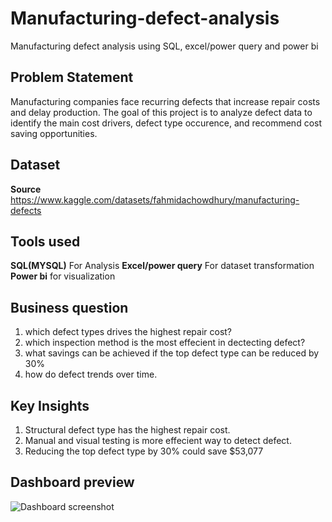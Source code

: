 # Manufacturing-defect-analysis
Manufacturing defect analysis using SQL, excel/power query and power bi
## Problem Statement
Manufacturing companies face recurring defects that increase repair costs and delay production. The goal of this project is to analyze defect data to identify the main cost drivers, defect type occurence, and recommend cost saving opportunities.
## Dataset
**Source** https://www.kaggle.com/datasets/fahmidachowdhury/manufacturing-defects

## Tools used
**SQL(MYSQL)** For Analysis
**Excel/power query** For dataset transformation
**Power bi** for visualization

## Business question
1. which defect types drives the highest repair cost?
2. which inspection method is the most effecient in dectecting defect?
3. what savings can be achieved if the top defect type can be reduced by 30%
4. how do defect trends over time.

## Key Insights
1. Structural defect type has the highest repair cost.
2. Manual and visual testing is more effecient way to detect defect.
3. Reducing the top defect type by 30% could save $53,077

## Dashboard preview
![Dashboard screenshot](image/defect.screenshot.png)
